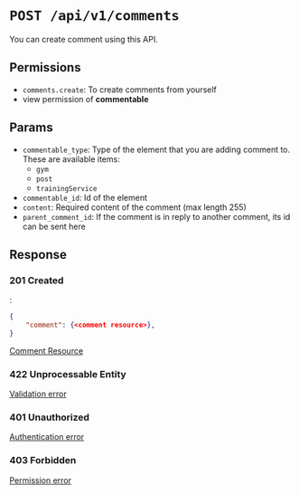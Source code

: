 # `POST /api/v1/comments`
You can create comment using this API.


## Permissions

- `comments.create`: To create comments from yourself
- view permission of **commentable**

## Params

- `commentable_type`: Type of the element that you are adding comment to. These are available items:
  - `gym`
  - `post`
  - `trainingService`
- `commentable_id`: Id of the element
- `content`: Required content of the comment (max length 255)
- `parent_comment_id`: If the comment is in reply to another comment, its id can be sent here

## Response

### 201 Created
:
```json
{
    "comment": {<comment resource>},
}
```

[Comment Resource](../resources/comment.md)

### 422 Unprocessable Entity
[Validation error](../validation-errors.md)

### 401 Unauthorized
[Authentication error](../authentication-errors.md)

### 403 Forbidden
[Permission error](../permission-errors.md)
